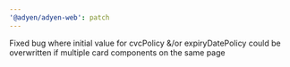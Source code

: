 ```yaml
---
'@adyen/adyen-web': patch
---
```


Fixed bug where initial value for cvcPolicy &/or expiryDatePolicy could be overwritten if multiple card components on the same page

